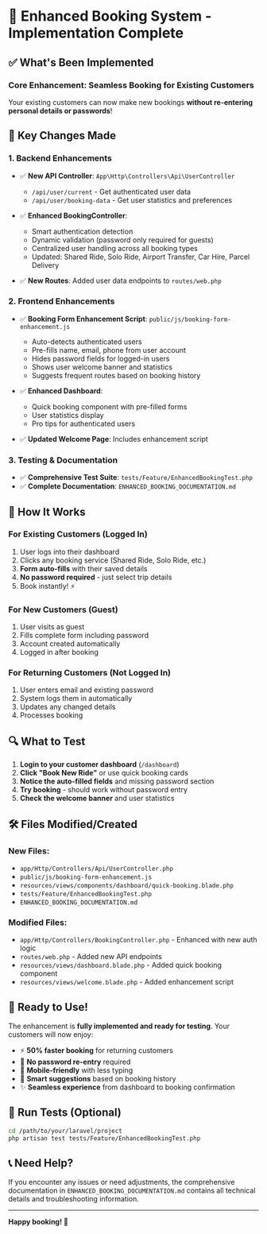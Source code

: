 # 🚀 Enhanced Booking System - Implementation Complete

## ✅ What's Been Implemented

### **Core Enhancement: Seamless Booking for Existing Customers**

Your existing customers can now make new bookings **without re-entering personal details or passwords**!

## 🔧 Key Changes Made

### **1. Backend Enhancements**
- ✅ **New API Controller**: `App\Http\Controllers\Api\UserController`
  - `/api/user/current` - Get authenticated user data
  - `/api/user/booking-data` - Get user statistics and preferences

- ✅ **Enhanced BookingController**: 
  - Smart authentication detection
  - Dynamic validation (password only required for guests)
  - Centralized user handling across all booking types
  - Updated: Shared Ride, Solo Ride, Airport Transfer, Car Hire, Parcel Delivery

- ✅ **New Routes**: Added user data endpoints to `routes/web.php`

### **2. Frontend Enhancements**
- ✅ **Booking Form Enhancement Script**: `public/js/booking-form-enhancement.js`
  - Auto-detects authenticated users
  - Pre-fills name, email, phone from user account
  - Hides password fields for logged-in users
  - Shows user welcome banner and statistics
  - Suggests frequent routes based on booking history

- ✅ **Enhanced Dashboard**: 
  - Quick booking component with pre-filled forms
  - User statistics display
  - Pro tips for authenticated users

- ✅ **Updated Welcome Page**: Includes enhancement script

### **3. Testing & Documentation**
- ✅ **Comprehensive Test Suite**: `tests/Feature/EnhancedBookingTest.php`
- ✅ **Complete Documentation**: `ENHANCED_BOOKING_DOCUMENTATION.md`

## 🎯 How It Works

### **For Existing Customers (Logged In)**
1. User logs into their dashboard
2. Clicks any booking service (Shared Ride, Solo Ride, etc.)
3. **Form auto-fills** with their saved details
4. **No password required** - just select trip details
5. Book instantly! ⚡

### **For New Customers (Guest)**
1. User visits as guest
2. Fills complete form including password
3. Account created automatically
4. Logged in after booking

### **For Returning Customers (Not Logged In)**
1. User enters email and existing password
2. System logs them in automatically
3. Updates any changed details
4. Processes booking

## 🔍 What to Test

1. **Login to your customer dashboard** (`/dashboard`)
2. **Click "Book New Ride"** or use quick booking cards
3. **Notice the auto-filled fields** and missing password section
4. **Try booking** - should work without password entry
5. **Check the welcome banner** and user statistics

## 🛠️ Files Modified/Created

### **New Files:**
- `app/Http/Controllers/Api/UserController.php`
- `public/js/booking-form-enhancement.js`
- `resources/views/components/dashboard/quick-booking.blade.php`
- `tests/Feature/EnhancedBookingTest.php`
- `ENHANCED_BOOKING_DOCUMENTATION.md`

### **Modified Files:**
- `app/Http/Controllers/BookingController.php` - Enhanced with new auth logic
- `routes/web.php` - Added new API endpoints
- `resources/views/dashboard.blade.php` - Added quick booking component
- `resources/views/welcome.blade.php` - Added enhancement script

## 🚀 Ready to Use!

The enhancement is **fully implemented and ready for testing**. Your customers will now enjoy:

- ⚡ **50% faster booking** for returning customers
- 🔐 **No password re-entry** required
- 📱 **Mobile-friendly** with less typing
- 🎯 **Smart suggestions** based on booking history
- ✨ **Seamless experience** from dashboard to booking confirmation

## 🧪 Run Tests (Optional)

```bash
cd /path/to/your/laravel/project
php artisan test tests/Feature/EnhancedBookingTest.php
```

## 📞 Need Help?

If you encounter any issues or need adjustments, the comprehensive documentation in `ENHANCED_BOOKING_DOCUMENTATION.md` contains all technical details and troubleshooting information.

---

**Happy booking! 🎉**
